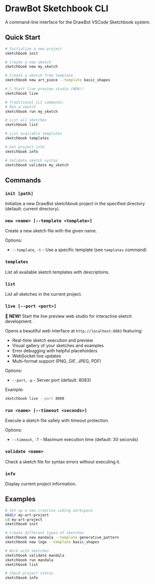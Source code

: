# DrawBot Sketchbook CLI

A command-line interface for the DrawBot VSCode Sketchbook system.

## Quick Start

```bash
# Initialize a new project
sketchbook init

# Create a new sketch
sketchbook new my_sketch

# Create a sketch from template
sketchbook new art_piece --template basic_shapes

# 🎨 Start live preview studio (NEW!)
sketchbook live

# Traditional CLI commands:
# Run a sketch
sketchbook run my_sketch

# List all sketches
sketchbook list

# List available templates
sketchbook templates

# Get project info
sketchbook info

# Validate sketch syntax
sketchbook validate my_sketch
```

## Commands

### `init [path]`

Initialize a new DrawBot sketchbook project in the specified directory (default: current directory).

### `new <name> [--template <template>]`

Create a new sketch file with the given name.

Options:

- `--template`, `-t` - Use a specific template (see `templates` command)

### `templates`

List all available sketch templates with descriptions.

### `list`

List all sketches in the current project.

### `live [--port <port>]`

🎨 **NEW!** Start the live preview web studio for interactive sketch development.

Opens a beautiful web interface at `http://localhost:8083` featuring:
- Real-time sketch execution and preview
- Visual gallery of your sketches and examples
- Error debugging with helpful placeholders
- WebSocket live updates
- Multi-format support (PNG, GIF, JPEG, PDF)

Options:

- `--port`, `-p` - Server port (default: 8083)

Example:
```bash
sketchbook live --port 8080
```

### `run <name> [--timeout <seconds>]`

Execute a sketch file safely with timeout protection.

Options:

- `--timeout`, `-T` - Maximum execution time (default: 30 seconds)

### `validate <name>`

Check a sketch file for syntax errors without executing it.

### `info`

Display current project information.

## Examples

```bash
# Set up a new creative coding workspace
mkdir my-art-project
cd my-art-project
sketchbook init

# Create different types of sketches
sketchbook new mandala --template generative_pattern
sketchbook new logo --template basic_shapes

# Work with sketches
sketchbook validate mandala
sketchbook run mandala
sketchbook list

# Check project status
sketchbook info
```
